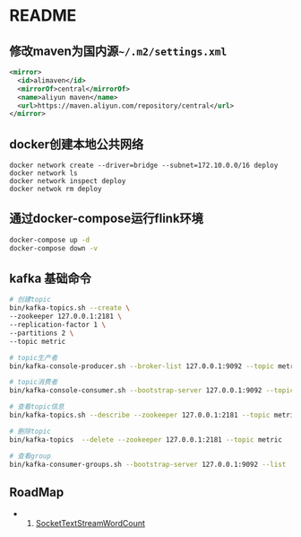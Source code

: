 # README

## 修改maven为国内源`~/.m2/settings.xml`

```xml
<mirror>
  <id>alimaven</id>
  <mirrorOf>central</mirrorOf>
  <name>aliyun maven</name>
  <url>https://maven.aliyun.com/repository/central</url>
</mirror>
```

## docker创建本地公共网络

```
docker network create --driver=bridge --subnet=172.10.0.0/16 deploy
docker network ls 
docker network inspect deploy
docker netwok rm deploy
```

## 通过docker-compose运行flink环境

```sh
docker-compose up -d
docker-compose down -v
```

## kafka 基础命令

```sh
# 创建topic
bin/kafka-topics.sh --create \
--zookeeper 127.0.0.1:2181 \
--replication-factor 1 \
--partitions 2 \
--topic metric

# topic生产者
bin/kafka-console-producer.sh --broker-list 127.0.0.1:9092 --topic metric --property parse.key=false

# topic消费者
bin/kafka-console-consumer.sh --bootstrap-server 127.0.0.1:9092 --topic metric --from-beginning

# 查看topic信息
bin/kafka-topics.sh --describe --zookeeper 127.0.0.1:2181 --topic metric

# 删除topic
bin/kafka-topics  --delete --zookeeper 127.0.0.1:2181 --topic metric

# 查看group
bin/kafka-consumer-groups.sh --bootstrap-server 127.0.0.1:9092 --list
```

## RoadMap

+ 1. [SocketTextStreamWordCount](./SocketTextStreamWordCount)